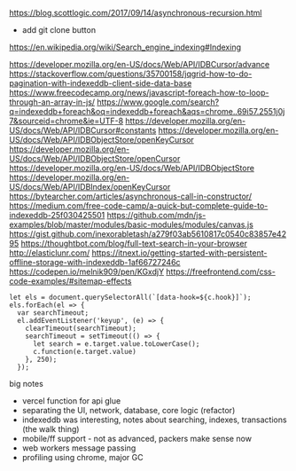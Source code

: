 https://blog.scottlogic.com/2017/09/14/asynchronous-recursion.html
- add git clone button



https://en.wikipedia.org/wiki/Search_engine_indexing#Indexing



https://developer.mozilla.org/en-US/docs/Web/API/IDBCursor/advance
https://stackoverflow.com/questions/35700158/jqgrid-how-to-do-pagination-with-indexeddb-client-side-data-base
https://www.freecodecamp.org/news/javascript-foreach-how-to-loop-through-an-array-in-js/
https://www.google.com/search?q=indexeddb+foreach&oq=indexeddb+foreach&aqs=chrome..69i57.2551j0j7&sourceid=chrome&ie=UTF-8
https://developer.mozilla.org/en-US/docs/Web/API/IDBCursor#constants
https://developer.mozilla.org/en-US/docs/Web/API/IDBObjectStore/openKeyCursor
https://developer.mozilla.org/en-US/docs/Web/API/IDBObjectStore/openCursor
https://developer.mozilla.org/en-US/docs/Web/API/IDBObjectStore
https://developer.mozilla.org/en-US/docs/Web/API/IDBIndex/openKeyCursor
https://bytearcher.com/articles/asynchronous-call-in-constructor/
https://medium.com/free-code-camp/a-quick-but-complete-guide-to-indexeddb-25f030425501
https://github.com/mdn/js-examples/blob/master/modules/basic-modules/modules/canvas.js
https://gist.github.com/inexorabletash/a279f03ab5610817c0540c83857e4295
https://thoughtbot.com/blog/full-text-search-in-your-browser
http://elasticlunr.com/
https://itnext.io/getting-started-with-persistent-offline-storage-with-indexeddb-1af66727246c
https://codepen.io/melnik909/pen/KGxdjY
https://freefrontend.com/css-code-examples/#sitemap-effects




    let els = document.querySelectorAll(`[data-hook=${c.hook}]`);
    els.forEach(el => {
      var searchTimeout;
      el.addEventListener('keyup', (e) => {
        clearTimeout(searchTimeout);
        searchTimeout = setTimeout(() => {
          let search = e.target.value.toLowerCase();
          c.function(e.target.value)
        }, 250);
      });


big notes
- vercel function for api glue
- separating the UI, network, database, core logic (refactor)
- indexeddb was interesting, notes about searching, indexes, transactions (the walk thing)
- mobile/ff support - not as advanced, packers make sense now
- web workers message passing
- profiling using chrome, major GC


